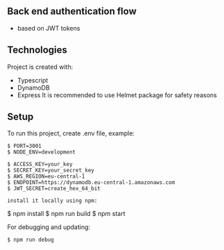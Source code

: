 ﻿
## Back end authentication flow
* based on JWT tokens

## Technologies
Project is created with:
* Typescript
* DynamoDB
* Express
It is recommended to use Helmet package for safety reasons 

## Setup
To run this project,
create .env file, example:
```
$ PORT=3001
$ NODE_ENV=development

$ ACCESS_KEY=your_key
$ SECRET_KEY=your_secret_key
$ AWS_REGION=eu-central-1
$ ENDPOINT=https://dynamodb.eu-central-1.amazonaws.com
$ JWT_SECRET=create_hex_64_bit

install it locally using npm:

```
$ npm install
$ npm run build
$ npm start

For debugging and updating:

```
$ npm run debug
